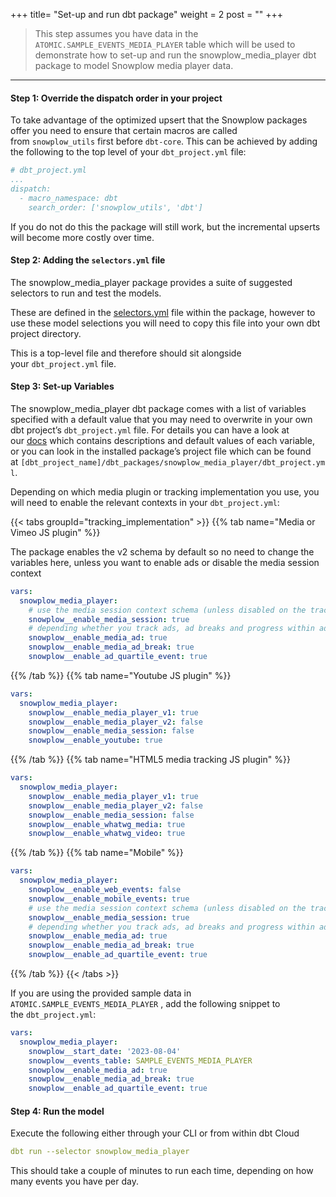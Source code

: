 +++
title= "Set-up and run dbt package"
weight = 2
post = ""
+++

> This step assumes you have data in the `ATOMIC.SAMPLE_EVENTS_MEDIA_PLAYER` table which will be used to demonstrate how to set-up and run the snowplow_media_player dbt package to model Snowplow media player data.

***

#### **Step 1:** Override the dispatch order in your project

To take advantage of the optimized upsert that the Snowplow packages offer you need to ensure that certain macros are called from `snowplow_utils` first before `dbt-core`. This can be achieved by adding the following to the top level of your `dbt_project.yml` file:

```yaml
# dbt_project.yml
...
dispatch:
  - macro_namespace: dbt
    search_order: ['snowplow_utils', 'dbt']
```

If you do not do this the package will still work, but the incremental upserts will become more costly over time.

#### **Step 2:** Adding the `selectors.yml` file

The snowplow_media_player package provides a suite of suggested selectors to run and test the models.

These are defined in the [selectors.yml](https://github.com/snowplow/dbt-snowplow-media-player/blob/main/selectors.yml) file within the package, however to use these model selections you will need to copy this file into your own dbt project directory.

This is a top-level file and therefore should sit alongside your `dbt_project.yml` file.

#### **Step 3:** Set-up Variables

The snowplow_media_player dbt package comes with a list of variables specified with a default value that you may need to overwrite in your own dbt project’s `dbt_project.yml` file. For details you can have a look at our [docs](https://docs.snowplow.io/docs/modeling-your-data/modeling-your-data-with-dbt/dbt-configuration/media-player/) which contains descriptions and default values of each variable, or you can look in the installed package’s project file which can be found at `[dbt_project_name]/dbt_packages/snowplow_media_player/dbt_project.yml`.

Depending on which media plugin or tracking implementation you use, you will need to enable the relevant contexts in your `dbt_project.yml`:

{{< tabs groupId="tracking_implementation" >}}
{{% tab name="Media or Vimeo JS plugin" %}}

The package enables the v2 schema by default so no need to change the variables here, unless you want to enable ads or disable the media session context

```yaml
vars:
  snowplow_media_player:
    # use the media session context schema (unless disabled on the tracker)
    snowplow__enable_media_session: true
    # depending whether you track ads, ad breaks and progress within ads:
    snowplow__enable_media_ad: true
    snowplow__enable_media_ad_break: true
    snowplow__enable_ad_quartile_event: true
```

{{% /tab %}}
{{% tab name="Youtube JS plugin" %}}

```yaml
vars:
  snowplow_media_player:
    snowplow__enable_media_player_v1: true
    snowplow__enable_media_player_v2: false
    snowplow__enable_media_session: false
    snowplow__enable_youtube: true
```

{{% /tab %}}
{{% tab name="HTML5 media tracking JS plugin" %}}

```yaml
vars:
  snowplow_media_player:
    snowplow__enable_media_player_v1: true
    snowplow__enable_media_player_v2: false
    snowplow__enable_media_session: false
    snowplow__enable_whatwg_media: true
    snowplow__enable_whatwg_video: true
```

{{% /tab %}}
{{% tab name="Mobile" %}}


```yaml
vars:
  snowplow_media_player:
    snowplow__enable_web_events: false
    snowplow__enable_mobile_events: true
    # use the media session context schema (unless disabled on the tracker)
    snowplow__enable_media_session: true
    # depending whether you track ads, ad breaks and progress within ads:
    snowplow__enable_media_ad: true
    snowplow__enable_media_ad_break: true
    snowplow__enable_ad_quartile_event: true
```

{{% /tab %}}
{{< /tabs >}}


If you are using the provided sample data in `ATOMIC.SAMPLE_EVENTS_MEDIA_PLAYER` , add the following snippet to the `dbt_project.yml`:

```yaml
vars:
  snowplow_media_player:
    snowplow__start_date: '2023-08-04'
    snowplow__events_table: SAMPLE_EVENTS_MEDIA_PLAYER
    snowplow__enable_media_ad: true
    snowplow__enable_media_ad_break: true
    snowplow__enable_ad_quartile_event: true
```

#### **Step 4:** Run the model

Execute the following either through your CLI or from within dbt Cloud

```yaml
dbt run --selector snowplow_media_player
```

This should take a couple of minutes to run each time, depending on how many events you have per day.
